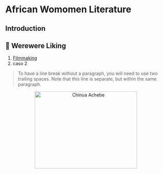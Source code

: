 # African Womomen Literature

## Introduction


## :kiss: Werewere Liking
1. [Filmmaking](https://github.com/marybishopgit/AfricanWomenLit/tree/main/filmmaking)
2. caso 2

> To have a line break without a paragraph, you will need to use two trailing spaces.
Note that this line is separate, but within the same paragraph.


<p align="center">
  <img src="https://www.theparisreview.org/il/e4b8f842fe/large/Chinua-Achebe.jpg" alt="Chinua Achebe" width="320" height="240"/>
</p>
